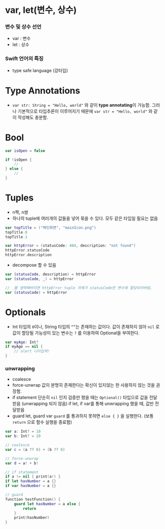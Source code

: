 # var, let(변수, 상수)

### 변수 및 상수 선언

- var : 변수
- let : 상수

### Swift 언어의 특징

- type safe language (강타입)

# Type Annotations

- `var str: String = "Hello, world"` 와 같이 **type annotating**이 가능함. 그러나 기본적으로 타입추론이 이루어지기 때문에 `var str = "Hello, world"` 와 같이 작성해도 충분함.

# Bool

```swift
var isOpen = false

if !isOpen {
	//
} else {
	//
}
```

# Tuples

- n짝, n쌍
- 하나의 tuple에 여러개의 값들을 넣어 묶을 수 있다. 모두 같은 타입일 필요는 없음

```swift
var topTitle = ("메인화면", "mainIcon.png")
topTitle.0
topTitle.1

var httpError = (statusCode: 404, description: "not found")
httpError.statusCode
httpError.description
```

- decompose 할 수 있음

```swift
var (statusCode, description) = httpError
var (statusCode, _) = httpError

// _를 생략해버리면 httpError tuple 자체가 statusCode란 변수에 할당되어버림.
var (statusCode) = httpError
```

# Optionals

- Int 타입의 `0`이나, String 타입의 `“”`는 존재하는 값이다.
  값이 존재하지 않아 `nil` 로 값이 할당될 가능성이 있는 변수는 `?` 를 이용하여 Optional을 부여한다.

```swift
var myAge: Int?
if myAge == nil {
	// alert 나이입력!
}
```

### unwrapping

- coalesce
- force-unwrap
  값이 분명히 존재한다는 확신이 있지않는 한 사용하지 않는 것을 권장함.
- if statement
  단순히 `nil` 인지 검증만 했을 때는 `Optional()` 타입으로 값을 전달받음 (unwrapping 되지 않음)
  if let, if var를 통해 unwrapping 했을 때, 값만 전달받음
- guard let, guard var
  `guard` 를 통과하지 못하면 `else { }` 을 실행한다. (보통 `return` 으로 함수 실행을 종료함)

```swift
var a: Int? = 10
var b: Int? = 20

// coalesce
var c = (a ?? 0) + (b ?? 0)

// force-unwrap
var d = a! + b!

// if statement
if a != nil { print(a!) }
if let hasNumber = a {}
if var hasNumber = a {}

// guard
function testFunction() {
	guard let hasNumber = a else {
		return
	}
	print(hasNumber)
}
```
